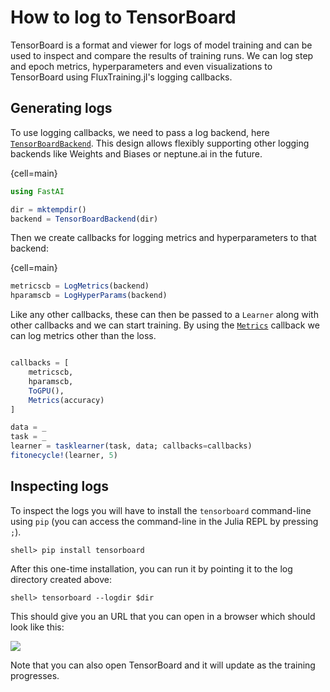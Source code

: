 # How to log to TensorBoard

TensorBoard is a format and viewer for logs of model training and can be used to inspect and compare the results of training runs. We can log step and epoch metrics, hyperparameters and even visualizations to TensorBoard using FluxTraining.jl's logging callbacks.

## Generating logs

To use logging callbacks, we need to pass a log backend, here [`TensorBoardBackend`](#). This design allows flexibly supporting other logging backends like Weights and Biases or neptune.ai in the future.

{cell=main}
```julia
using FastAI

dir = mktempdir()
backend = TensorBoardBackend(dir)
```

Then we create callbacks for logging metrics and hyperparameters to that backend:

{cell=main}
```julia
metricscb = LogMetrics(backend)
hparamscb = LogHyperParams(backend)
```

Like any other callbacks, these can then be passed to a `Learner` along with other callbacks and we can start training. By using the [`Metrics`](#) callback we can log metrics other than the loss.

```julia

callbacks = [
    metricscb,
    hparamscb,
    ToGPU(),
    Metrics(accuracy)
]

data = _
task = _
learner = tasklearner(task, data; callbacks=callbacks)
fitonecycle!(learner, 5)
```

## Inspecting logs

To inspect the logs you will have to install the `tensorboard` command-line using `pip` (you can access the command-line in the Julia REPL by pressing `;`).

```
shell> pip install tensorboard
```

After this one-time installation, you can run it by pointing it to the log directory created above:

```
shell> tensorboard --logdir $dir
```

This should give you an URL that you can open in a browser which should look like this:

![](../../assets/tensorboardscreenshot.png)

Note that you can also open TensorBoard and it will update as the training progresses.